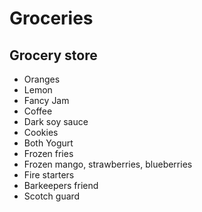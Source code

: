 # Groceries

## Grocery store

- Oranges
- Lemon
- Fancy Jam
- Coffee
- Dark soy sauce
- Cookies
- Both Yogurt
- Frozen fries
- Frozen mango, strawberries, blueberries
- Fire starters
- Barkeepers friend
- Scotch guard
